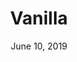 ---
date: June 10, 2019
title: Vanilla
company: Ubuntu
link: https://vanillaframework.io/
image: images/systems/vanilla.jpg
description: Vanilla is a simple extensible CSS framework, written in Sass, by the Ubuntu Web Team. Anyone can contribute to Vanilla, improve it and extend it. All the code is available on GitHub and is licensed under LGPLv3 by Canonical.

---